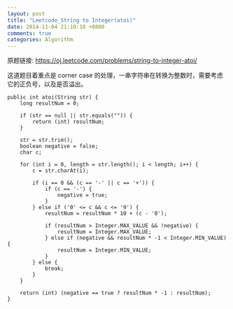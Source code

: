 ```yaml
---
layout: post
title: "Leetcode_String to Integer(atoi)"
date: 2014-11-04 21:10:18 +0800
comments: true
categories: Algorithm
---
```


原题链接: https://oj.leetcode.com/problems/string-to-integer-atoi/

<!-- more -->

这道题目着重点是 corner case 的处理，一串字符串在转换为整数时，需要考虑它的正负号，以及是否溢出。

    public int atoi(String str) {
		long resultNum = 0; 
		
		if (str == null || str.equals("")) {
			return (int) resultNum;
		} 
		
		str = str.trim();
		boolean negative = false;
		char c;
		
		for (int i = 0, length = str.length(); i < length; i++) {
			c = str.charAt(i);
			
			if (i == 0 && (c == '-' || c == '+')) {
				if (c == '-') {
					negative = true;				
				}
			} else if ('0' <= c && c <= '9') {
				resultNum = resultNum * 10 + (c - '0');
				
				if (resultNum > Integer.MAX_VALUE && !negative) {
					resultNum = Integer.MAX_VALUE;
				} else if (negative && resultNum * -1 < Integer.MIN_VALUE) {
					resultNum = Integer.MIN_VALUE;
				}
			} else {
				break;
			}
		}
		
		return (int) (negative == true ? resultNum * -1 : resultNum); 			
	}
